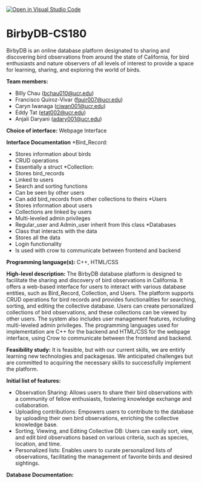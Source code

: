 [![Open in Visual Studio Code](https://classroom.github.com/assets/open-in-vscode-718a45dd9cf7e7f842a935f5ebbe5719a5e09af4491e668f4dbf3b35d5cca122.svg)](https://classroom.github.com/online_ide?assignment_repo_id=10815667&assignment_repo_type=AssignmentRepo)
# BirbyDB-CS180
BirbyDB is an online database platform  designated to sharing and discovering bird observations from around the state of California, for bird enthusiasts and nature observers of all levels of interest to provide a space for learning, sharing, and exploring the world of birds.

**Team members:**
* Billy Chau (bchau010@ucr.edu)
* Francisco Quiroz-Vivar (fquir007@ucr.edu)
* Caryn Iwanaga (ciwan001@ucr.edu)
* Eddy Tat (etat002@ucr.edu)
* Anjali Daryani (adary001@ucr.edu)

**Choice of interface:** Webpage Interface

**Interface Documentation**
*Bird_Record:
- Stores information about birds
- CRUD operations
- Essentially a struct
*Collection:
- Stores bird_records
- Linked to users
- Search and sorting functions
- Can be seen by other users
- Can add bird_records from other collections to theirs
*Users
- Stores information about users
- Collections are linked by users
- Multi-leveled admin privileges
- Regular_user and Admin_user inherit from this class
*Databases
- Class that interacts with the data
- Stores all the data
- Login functionality
- Is used with crow to communicate between frontend and backend

**Programming language(s):** C++, HTML/CSS

**High-level description:**
The BirbyDB database platform is designed to facilitate the sharing and discovery of bird observations in California. It offers a web-based interface for users to interact with various database entities, such as Bird_Record, Collection, and Users. The platform supports CRUD operations for bird records and provides functionalities for searching, sorting, and editing the collective database. Users can create personalized collections of bird observations, and these collections can be viewed by other users. The system also includes user management features, including multi-leveled admin privileges. The programming languages used for implementation are C++ for the backend and HTML/CSS for the webpage interface, using Crow to communicate between the frontend and backend.

**Feasibility study:**
It is feasible, but with our current skills, we are entirly learning new technologies and packagesas. We anticipated challenges but are committed to acquiring the necessary skills to successfully implement the platform.

**Initial list of features:**
* Observation Sharing: Allows users to share their bird observations with a community of fellow enthusiasts, fostering knowledge exchange and collaboration.
* Uploading contributions: Empowers users to contribute to the database by uploading their own bird observations, enriching the collective knowledge base.
* Sorting, Viewing, and Editing Collective DB: Users can easily sort, view, and edit bird observations based on various criteria, such as species, location, and time.
* Personalized lists: Enables users to curate personalized lists of observations, facilitating the management of favorite birds and desired sightings.

**Database Documentation:** 
